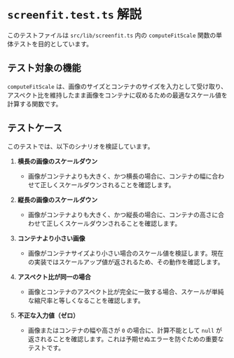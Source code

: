 # `screenfit.test.ts` 解説

このテストファイルは `src/lib/screenfit.ts` 内の `computeFitScale` 関数の単体テストを目的としています。

## テスト対象の機能

`computeFitScale` は、画像のサイズとコンテナのサイズを入力として受け取り、アスペクト比を維持したまま画像をコンテナに収めるための最適なスケール値を計算する関数です。

## テストケース

このテストでは、以下のシナリオを検証しています。

1.  **横長の画像のスケールダウン**
    - 画像がコンテナよりも大きく、かつ横長の場合に、コンテナの幅に合わせて正しくスケールダウンされることを確認します。

2.  **縦長の画像のスケールダウン**
    - 画像がコンテナよりも大きく、かつ縦長の場合に、コンテナの高さに合わせて正しくスケールダウンされることを確認します。

3.  **コンテナより小さい画像**
    - 画像がコンテナサイズより小さい場合のスケール値を検証します。現在の実装ではスケールアップ値が返されるため、その動作を確認します。

4.  **アスペクト比が同一の場合**
    - 画像とコンテナのアスペクト比が完全に一致する場合、スケールが単純な縮尺率と等しくなることを確認します。

5.  **不正な入力値（ゼロ）**
    - 画像またはコンテナの幅や高さが `0` の場合に、計算不能として `null` が返されることを確認します。これは予期せぬエラーを防ぐための重要なテストです。
